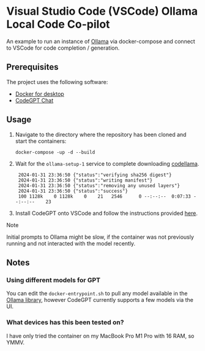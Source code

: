 # Visual Studio Code (VSCode) Ollama Local Code Co-pilot

An example to run an instance of [Ollama](https://ollama.ai/) via docker-compose and connect to VSCode for code completion / generation.

## Prerequisites

The project uses the following software:
* [Docker for desktop](https://www.docker.com/products/docker-desktop/)
* [CodeGPT Chat](https://marketplace.visualstudio.com/items?itemName=DanielSanMedium.dscodegpt)

## Usage

1. Navigate to the directory where the repository has been cloned and start the containers:

   ```commandline
   docker-compose -up -d --build
   ```

2. Wait for the `ollama-setup-1` service to complete downloading [codellama](https://ollama.ai/library/codellama).

   ```commandline
    2024-01-31 23:36:50 {"status":"verifying sha256 digest"}
    2024-01-31 23:36:50 {"status":"writing manifest"}
    2024-01-31 23:36:50 {"status":"removing any unused layers"}
    2024-01-31 23:36:50 {"status":"success"}
    100 1128k    0 1128k    0    21   2546      0 --:--:--  0:07:33 --:--:--    23
   ```

3. Install CodeGPT onto VSCode and follow the instructions provided [here](https://docs.codegpt.co/docs/tutorial-ai-providers/ollama).

> [!NOTE]
> Initial prompts to Ollama might be slow, if the container was not previously running and not interacted with the model recently.

## Notes

### Using different models for GPT

You can edit the `docker-entrypoint.sh` to pull any model available in the [Ollama library](https://ollama.ai/library), however CodeGPT currently
supports a few models  via the UI.

### What devices has this been tested on?

I have only tried the container on my MacBook Pro M1 Pro with 16 RAM, so YMMV.
